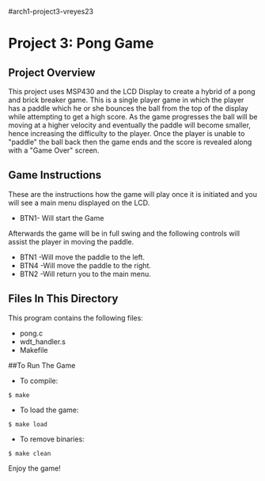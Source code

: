 #arch1-project3-vreyes23
# Project 3: Pong Game
## Project Overview
This project uses MSP430 and the LCD Display to create a hybrid of a pong and brick breaker game. This is a single player game in which the player has a paddle which he or she bounces the ball from the top of the display while attempting to get a high score. As the game progresses the ball will be moving at a higher velocity and eventually the paddle will become smaller, hence increasing the difficulty to the player. Once the player is unable to "paddle" the ball back then the game ends and the score is revealed along with a "Game Over" screen.


## Game Instructions
These are the instructions how the game will play once it is initiated and you will see a main menu displayed on the LCD.

- BTN1- Will start the Game

Afterwards the game will be in full swing and the following controls will assist the player in moving the paddle.

- BTN1 -Will move the paddle to the left.
- BTN4 -Will move the paddle to the right.
- BTN2 -Will return you to the main menu.

## Files In This Directory
This program contains the following files:

- pong.c
- wdt_handler.s
- Makefile

##To Run The Game

- To compile:
~~~
$ make
~~~
- To load the game:
~~~
$ make load
~~~
- To remove binaries:
~~~
$ make clean
~~~

Enjoy the game!